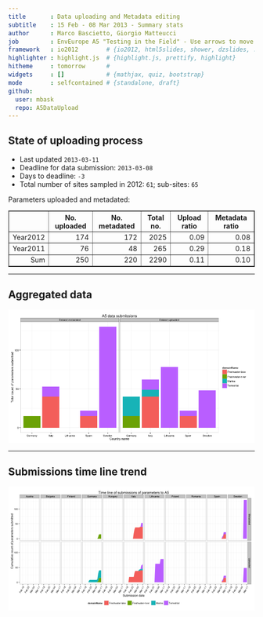 ```yaml
---
title       : Data uploading and Metadata editing
subtitle    : 15 Feb - 08 Mar 2013 - Summary stats
author      : Marco Bascietto, Giorgio Matteucci
job         : EnvEurope A5 "Testing in the Field" - Use arrows to move between slides
framework   : io2012        # {io2012, html5slides, shower, dzslides, ...}
highlighter : highlight.js  # {highlight.js, prettify, highlight}
hitheme     : tomorrow      # 
widgets     : []            # {mathjax, quiz, bootstrap}
mode        : selfcontained # {standalone, draft}
github:
  user: mbask
  repo: A5DataUpload
---
```













## State of uploading process

* Last updated ``2013-03-11``
* Deadline for data submission: `2013-03-08`
* Days to deadline: ``-3``
* Total number of sites sampled in 2012: ``61``; sub-sites: ``65``

Parameters uploaded and metadated:
<!-- html table generated in R 2.15.3 by xtable 1.7-0 package -->
<!-- Mon Mar 11 10:49:12 2013 -->
<TABLE border=1>
<TR> <TH>  </TH> <TH> No. uploaded </TH> <TH> No. metadated </TH> <TH> Total no. </TH> <TH> Upload ratio </TH> <TH> Metadata ratio </TH>  </TR>
  <TR> <TD align="right"> Year2012 </TD> <TD align="right"> 174 </TD> <TD align="right"> 172 </TD> <TD align="right"> 2025 </TD> <TD align="right"> 0.09 </TD> <TD align="right"> 0.08 </TD> </TR>
  <TR> <TD align="right"> Year2011 </TD> <TD align="right">  76 </TD> <TD align="right">  48 </TD> <TD align="right"> 265 </TD> <TD align="right"> 0.29 </TD> <TD align="right"> 0.18 </TD> </TR>
  <TR> <TD align="right"> Sum </TD> <TD align="right"> 250 </TD> <TD align="right"> 220 </TD> <TD align="right"> 2290 </TD> <TD align="right"> 0.11 </TD> <TD align="right"> 0.10 </TD> </TR>
   </TABLE>





---

## Aggregated data

![plot of chunk aggrDataByDomain](figure/A5DAMU-1aggrDataByDomain.png) 


---

## Submissions time line trend
 

![plot of chunk timeLineChart](figure/A5DAMU-1timeLineChart.png) 







